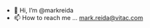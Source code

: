 - 👋 Hi, I’m @markreida
- 📫 How to reach me ... mark.reida@vitac.com

<!---
markreida/markreida is a ✨ special ✨ repository because its `README.md` (this file) appears on your GitHub profile.
You can click the Preview link to take a look at your changes.
--->
